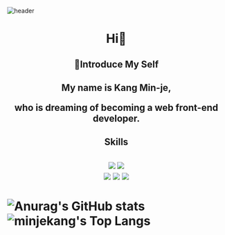 

<!--
**minjekang/minjekang** is a ✨ _special_ ✨ repository because its `README.md` (this file) appears on your GitHub profile.

Here are some ideas to get you started:

- 🔭 I’m currently working on ...
- 🌱 I’m currently learning ...
- 👯 I’m looking to collaborate on ...
- 🤔 I’m looking for help with ...
- 💬 Ask me about ...
- 📫 How to reach me: ...
- 😄 Pronouns: ...
- ⚡ Fun fact: ...
-->
![header](https://capsule-render.vercel.app/api?type=waving&color=auto&height=200&section=header&text=MinJE&fontSize=40)

<h1 align=center>Hi💪
 <h2 align=center>📜Introduce My Self<h2>
         <p align=center>My name is Kang Min-je, <p>
      <p align=center>who is dreaming of becoming a web front-end developer.<p>
     <h2 align=center>Skills<h2>
        <div align="center">
     <a><img src="https://img.shields.io/badge/Python-fff59d?style=flat-square&logo=Python&logoColor=black"/></a>
     <a><img src="https://img.shields.io/badge/Java-fff59d?style=flat-square&logo=Java&logoColor=black"/></a><br>
     <a><img src="https://img.shields.io/badge/HTML5-8d6e63?style=flat-square&logo=HTML5&logoColor=white"/></a>
     <a><img src="https://img.shields.io/badge/CSS-8d6e63?style=flat-square&logo=CSS&logoColor=white"/></a>
     <a><img src="https://img.shields.io/badge/JavaScript-8d6e63?style=flat-square&logo=JavaScript&logoColor=white"/></a>
       </div>   
     
<h1>





  ![Anurag's GitHub stats](https://github-readme-stats.vercel.app/api?username=minjekang&&show_icons=true&theme=default)
    ![minjekang's Top Langs](https://github-readme-stats.vercel.app/api/top-langs/?username=minjekang&layout=compact)

